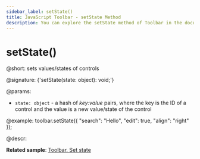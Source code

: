 ```yaml
---
sidebar_label: setState()
title: JavaScript Toolbar - setState Method 
description: You can explore the setState method of Toolbar in the documentation of the DHTMLX JavaScript UI library. Browse developer guides and API reference, try out code examples and live demos, and download a free 30-day evaluation version of DHTMLX Suite.
---
```


# setState()

@short: sets values/states of controls

@signature: {'setState(state: object): void;'}

@params:
- `state: object` - a hash of <i>key:value</i> pairs, where the key is the ID of a control and the value is a new value/state of the control

@example:
toolbar.setState({
    "search": "Hello",
    "edit": true,
    "align": "right"
});

@descr:

**Related sample**: [Toolbar. Set state](https://snippet.dhtmlx.com/h34uh1dr)

[comment]: # (@related: toolbar/common_methods.md#settinggetting-values-and-states)
